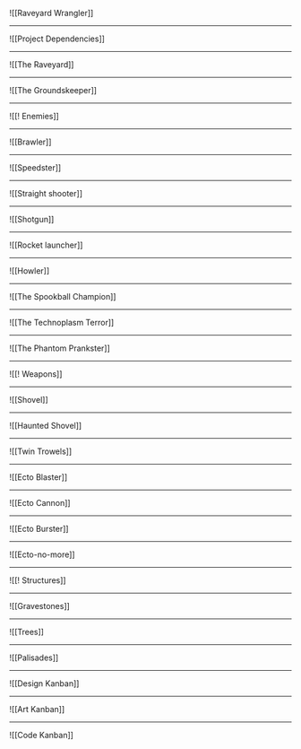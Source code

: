 ![[Raveyard Wrangler]]

---

![[Project Dependencies]]

---

![[The Raveyard]]

---

![[The Groundskeeper]]

---

![[! Enemies]]

---

![[Brawler]]

---

![[Speedster]]

---

![[Straight shooter]]

---

![[Shotgun]]

---

![[Rocket launcher]]

---

![[Howler]]

---

![[The Spookball Champion]]

---

![[The Technoplasm Terror]]

---

![[The Phantom Prankster]]

---

![[! Weapons]]

---

![[Shovel]]

---

![[Haunted Shovel]]

---

![[Twin Trowels]]

---

![[Ecto Blaster]]

---

![[Ecto Cannon]]

---

![[Ecto Burster]]

---

![[Ecto-no-more]]

---

![[! Structures]]

---

![[Gravestones]]

---

![[Trees]]

---

![[Palisades]]

---

![[Design Kanban]]

---

![[Art Kanban]]

---

![[Code Kanban]]